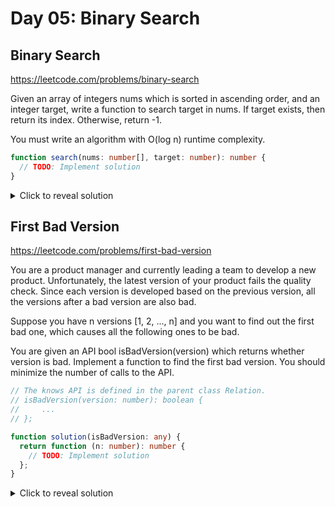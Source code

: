 # Day 05: Binary Search

## Binary Search

https://leetcode.com/problems/binary-search

Given an array of integers nums which is sorted in ascending order, and an integer target, write a function to search target in nums. If target exists, then return its index. Otherwise, return -1.

You must write an algorithm with O(log n) runtime complexity.

```ts
function search(nums: number[], target: number): number {
  // TODO: Implement solution
}
```

<details> <summary>Click to reveal solution</summary>

**Approach**: [Approach Name]  
**Pattern**: [Pattern Description]

**Step-by-step explanation**:
[Detailed explanation to be added]

```ts
// Solution to be implemented
```

</details>

## First Bad Version

https://leetcode.com/problems/first-bad-version

You are a product manager and currently leading a team to develop a new product. Unfortunately, the latest version of your product fails the quality check. Since each version is developed based on the previous version, all the versions after a bad version are also bad.

Suppose you have n versions [1, 2, ..., n] and you want to find out the first bad one, which causes all the following ones to be bad.

You are given an API bool isBadVersion(version) which returns whether version is bad. Implement a function to find the first bad version. You should minimize the number of calls to the API.

```ts
// The knows API is defined in the parent class Relation.
// isBadVersion(version: number): boolean {
//     ...
// };

function solution(isBadVersion: any) {
  return function (n: number): number {
    // TODO: Implement solution
  };
}
```

<details> <summary>Click to reveal solution</summary>

**Approach**: [Approach Name]  
**Pattern**: [Pattern Description]

**Step-by-step explanation**:
[Detailed explanation to be added]

```ts
// Solution to be implemented
```

</details>
